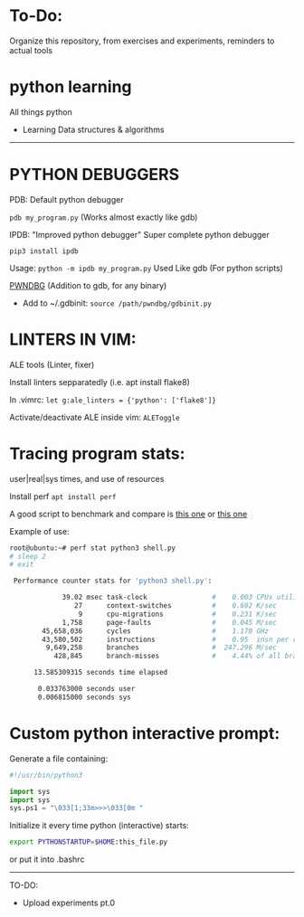 # To-Do:
Organize this repository, from exercises and experiments, reminders to actual tools

# python learning
All things python
+ Learning Data structures & algorithms

---

# PYTHON DEBUGGERS

PDB: Default python debugger

`pdb my_program.py`
(Works almost exactly like gdb)

IPDB: "Improved python debugger" Super complete python debugger

`pip3 install ipdb`

Usage:
`python -m ipdb my_program.py`
Used Like gdb (For python scripts)

[PWNDBG](https://github.com/pwndbg/pwndbg) (Addition to gdb, for any binary)
- Add to ~/.gdbinit:
`source /path/pwndbg/gdbinit.py`


# LINTERS IN VIM:

ALE tools (Linter, fixer)

Install linters sepparatedly (i.e. apt install flake8)

In .vimrc: `let g:ale_linters = {'python': ['flake8']}`

Activate/deactivate ALE inside vim: `ALEToggle`

# Tracing program stats:

user|real|sys times, and use of resources

Install perf
`apt install perf`


A good script to benchmark and compare is [this one](https://github.com/Argandov/python/blob/main/exercises_lessons/generators_memory_test.py) or [this one](https://github.com/Argandov/python/blob/main/experiments/nonce_generator.py)

Example of use:

```bash
root@ubuntu:~# perf stat python3 shell.py
# sleep 2
# exit

 Performance counter stats for 'python3 shell.py':

             39.02 msec task-clock                #    0.003 CPUs utilized          
                27      context-switches          #    0.692 K/sec                  
                 9      cpu-migrations            #    0.231 K/sec                  
             1,758      page-faults               #    0.045 M/sec                  
        45,658,036      cycles                    #    1.170 GHz                    
        43,580,502      instructions              #    0.95  insn per cycle         
         9,649,258      branches                  #  247.296 M/sec                  
           428,845      branch-misses             #    4.44% of all branches        

      13.585309315 seconds time elapsed

       0.033763000 seconds user
       0.006815000 seconds sys
```

# Custom python interactive prompt:

Generate a file containing:

```python
#!/usr/bin/python3

import sys
import sys
sys.ps1 = "\033[1;33m>>>\033[0m "

```

Initialize it every time python (interactive) starts:

```bash
export PYTHONSTARTUP=$HOME:this_file.py
```
or put it into .bashrc

---

TO-DO:
- Upload experiments pt.0
